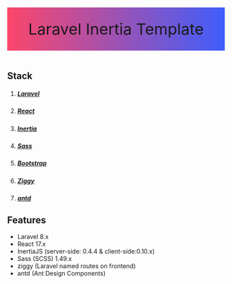 <div style="height: 100px;background: linear-gradient(90deg, #FC466B 0%, #3F5EFB 100%);">
<p style="font-size: 36px;line-height: 100px;text-align: center">Laravel Inertia Template</p>
</div>
<br/>

## Stack

1. ##### [Laravel](https://laravel.com/)
2. ##### [React](https://reactjs.org/)
3. ##### [Inertia](https://inertiajs.com/)
4. ##### [Sass](https://sass-lang.com/)
5. ##### [Bootstrap](https://getbootstrap.com/)
6. ##### [Ziggy](https://github.com/tighten/ziggy)
7. ##### [antd](https://github.com/ant-design/ant-design)

## Features

-   Laravel 8.x
-   React 17.x
-   InertiaJS (server-side: 0.4.4 & client-side:0.10.x)
-   Sass (SCSS) 1.49.x
-   ziggy (Laravel named routes on frontend)
-   antd (Ant Design Components)
